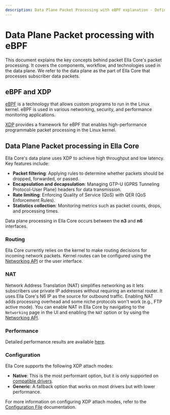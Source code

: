```yaml
---
description: Data Plane Packet Processing with eBPF explanation - Definitions, components, and workflow of packet processing.
---
```


# Data Plane Packet processing with eBPF

This document explains the key concepts behind packet Ella Core's packet processing. It covers the components, workflow, and technologies used in the data plane. We refer to the data plane as the part of Ella Core that processes subscriber data packets.

## eBPF and XDP

[eBPF](https://ebpf.io/) is a technology that allows custom programs to run in the Linux kernel. eBPF is used in various networking, security, and performance monitoring applications.

[XDP](https://www.iovisor.org/technology/xdp) provides a framework for eBPF that enables high-performance programmable packet processing in the Linux kernel.

## Data Plane Packet processing in Ella Core

Ella Core's data plane uses XDP to achieve high throughput and low latency. Key features include:

- **Packet filtering**: Applying rules to determine whether packets should be dropped, forwarded, or passed.
- **Encapsulation and decapsulation**: Managing GTP-U (GPRS Tunneling Protocol-User Plane) headers for data transmission.
- **Rate limiting**: Enforcing Quality of Service (QoS) with QER (QoS Enforcement Rules).
- **Statistics collection**: Monitoring metrics such as packet counts, drops, and processing times.

Data plane processing in Ella Core occurs between the **n3** and **n6** interfaces.

### Routing

Ella Core currently relies on the kernel to make routing decisions for incoming network packets. Kernel routes can be configured using the [Networking API](../reference/api/networking.md) or the user interface.

### NAT

Network Address Translation (NAT) simplifies networking as it lets subscribers use private IP addresses without requiring an external router. It uses Ella Core's N6 IP as the source for outbound traffic. Enabling NAT adds processing overhead and some niche protocols won't work (e.g., FTP active mode). You can enable NAT in Ella Core by navigating to the `Networking` page in the UI and enabling the `NAT` option or by using the [Networking API](../reference/api/networking.md).

### Performance

Detailed performance results are available [here](../reference/performance.md).

### Configuration

Ella Core supports the following XDP attach modes:

- **Native**: This is the most performant option, but it is only supported on [compatible drivers](https://github.com/iovisor/bcc/blob/master/docs/kernel-versions.md#xdp).
- **Generic**: A fallback option that works on most drivers but with lower performance.

For more information on configuring XDP attach modes, refer to the [Configuration File](../reference/config_file.md) documentation.
